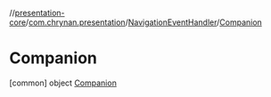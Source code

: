 //[presentation-core](../../../../index.md)/[com.chrynan.presentation](../../index.md)/[NavigationEventHandler](../index.md)/[Companion](index.md)



# Companion  
 [common] object [Companion](index.md)   

